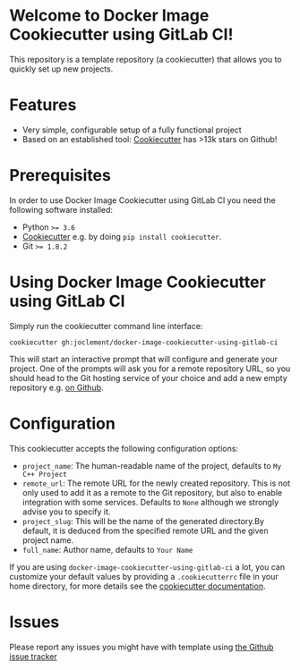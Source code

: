 # Welcome to Docker Image Cookiecutter using GitLab CI!

This repository is a template repository (a cookiecutter) that allows you to quickly
set up new projects.

# Features

- Very simple, configurable setup of a fully functional project
- Based on an established tool: [Cookiecutter](https://github.com/cookiecutter/cookiecutter) has >13k stars on Github!

# Prerequisites

In order to use Docker Image Cookiecutter using GitLab CI you need the following software installed:

- Python `>= 3.6`
- [Cookiecutter](https://github.com/cookiecutter/cookiecutter) e.g. by doing `pip install cookiecutter`.
- Git `>= 1.8.2`

# Using Docker Image Cookiecutter using GitLab CI

Simply run the cookiecutter command line interface:

```
cookiecutter gh:joclement/docker-image-cookiecutter-using-gitlab-ci
```

This will start an interactive prompt that will configure and generate your project.
One of the prompts will ask you for a remote repository URL, so you should head to
the Git hosting service of your choice and add a new empty repository e.g. [on Github](https://github.com/new).

# Configuration

This cookiecutter accepts the following configuration options:

- `project_name`: The human-readable name of the project, defaults to `My C++ Project`
- `remote_url`: The remote URL for the newly created repository. This is not only used
  to add it as a remote to the Git repository, but also to enable integration with some
  services. Defaults to `None` although we strongly advise you to specify it.
- `project_slug`: This will be the name of the generated directory.By default, it is deduced from the specified remote URL and the given project name.
- `full_name`: Author name, defaults to `Your Name`

If you are using `docker-image-cookiecutter-using-gitlab-ci` a lot, you can customize your default values
by providing a `.cookiecutterrc` file in your home directory, for more details see the
[cookiecutter documentation](https://cookiecutter.readthedocs.io/en/latest/advanced/user_config.html).

# Issues

Please report any issues you might have with template using [the Github issue
tracker](https://github.com/joclement/docker-image-cookiecutter-using-gitlab-ci)
